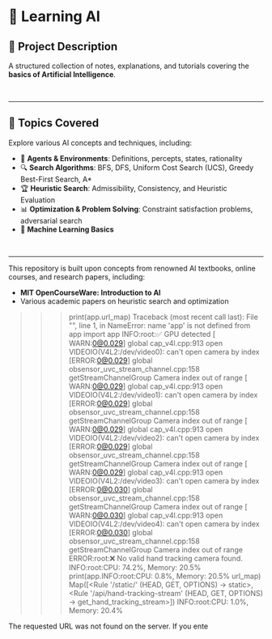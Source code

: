 # 🤖 **Learning AI**

## 📌 **Project Description**

A structured collection of notes, explanations, and tutorials covering the **basics of Artificial Intelligence**. 

<br>

---


## 📖 **Topics Covered**

Explore various AI concepts and techniques, including:

- 🎯 **Agents & Environments**: Definitions, percepts, states, rationality
- 🔍 **Search Algorithms**: BFS, DFS, Uniform Cost Search (UCS), Greedy Best-First Search, A* 
- 🏆 **Heuristic Search**: Admissibility, Consistency, and Heuristic Evaluation
- 📊 **Optimization & Problem Solving**: Constraint satisfaction problems, adversarial search
- 🤖 **Machine Learning Basics**
  
  
<br>

---

This repository is built upon concepts from renowned AI textbooks, online courses, and research papers, including:

- **MIT OpenCourseWare: Introduction to AI**
- Various academic papers on heuristic search and optimization


>>> print(app.url_map)
Traceback (most recent call last):
  File "<stdin>", line 1, in <module>
NameError: name 'app' is not defined
>>> from app import app
INFO:root:✅ GPU detected
[ WARN:0@0.029] global cap_v4l.cpp:913 open VIDEOIO(V4L2:/dev/video0): can't open camera by index
[ERROR:0@0.029] global obsensor_uvc_stream_channel.cpp:158 getStreamChannelGroup Camera index out of range
[ WARN:0@0.029] global cap_v4l.cpp:913 open VIDEOIO(V4L2:/dev/video1): can't open camera by index
[ERROR:0@0.029] global obsensor_uvc_stream_channel.cpp:158 getStreamChannelGroup Camera index out of range
[ WARN:0@0.029] global cap_v4l.cpp:913 open VIDEOIO(V4L2:/dev/video2): can't open camera by index
[ERROR:0@0.029] global obsensor_uvc_stream_channel.cpp:158 getStreamChannelGroup Camera index out of range
[ WARN:0@0.029] global cap_v4l.cpp:913 open VIDEOIO(V4L2:/dev/video3): can't open camera by index
[ERROR:0@0.030] global obsensor_uvc_stream_channel.cpp:158 getStreamChannelGroup Camera index out of range
[ WARN:0@0.030] global cap_v4l.cpp:913 open VIDEOIO(V4L2:/dev/video4): can't open camera by index
[ERROR:0@0.030] global obsensor_uvc_stream_channel.cpp:158 getStreamChannelGroup Camera index out of range
ERROR:root:❌ No valid hand tracking camera found.
INFO:root:CPU: 74.2%, Memory: 20.5%
>>> print(app.INFO:root:CPU: 0.8%, Memory: 20.5%
url_map)
Map([<Rule '/static/<filename>' (HEAD, GET, OPTIONS) -> static>,
 <Rule '/api/hand-tracking-stream' (HEAD, GET, OPTIONS) -> get_hand_tracking_stream>])
>>> INFO:root:CPU: 1.0%, Memory: 20.4%



<p>The requested URL was not found on the server. If you ente

